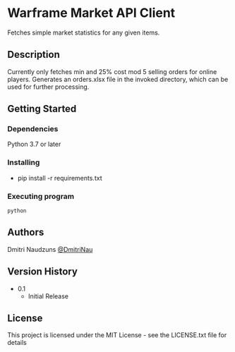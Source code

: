 # Warframe Market API Client

Fetches simple market statistics for any given items.

## Description

Currently only fetches min and 25% cost mod 5 selling orders for online players. Generates an orders.xlsx file in the invoked directory, which can be used for further processing.

## Getting Started

### Dependencies

Python 3.7 or later

### Installing

- pip install -r requirements.txt

### Executing program

```
python
```

## Authors

Dmitri Naudzuns
[@DmitriNau](https://dmitrijsnau.github.io/dima/)

## Version History

- 0.1
  - Initial Release

## License

This project is licensed under the MIT License - see the LICENSE.txt file for details
